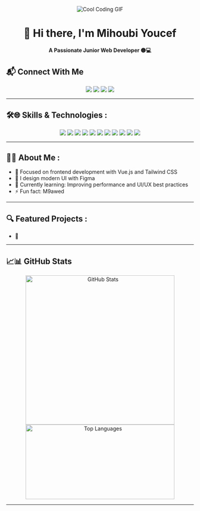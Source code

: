 <p align="center">
  <img src="https://user-images.githubusercontent.com/106918656/209438619-25091cdf-a126-4e95-a24c-5efdf8057606.gif" alt="Cool Coding GIF" style="max-width: 100%;" />
</p>


<h1 align="center">👋 Hi there, I'm Mihoubi Youcef</h1>

<p align="center">
  <strong>A Passionate Junior Web Developer 🟡💻</strong>
</p>

## 📬 Connect With Me

<p align="center">
  <a href="mailto:mihoubicontact@egmail.com"><img src="https://img.shields.io/badge/Email-D14836?style=for-the-badge&logo=gmail&logoColor=white" /></a>
  <a href="https://dz.linkedin.com/in/mihoubi-youcef-81952b360"><img src="https://img.shields.io/badge/-LinkedIn-blue?style=for-the-badge&logo=linkedin&logoColor=white" /></a>
  <a href="https://github.com/youcefmihoubi1"><img src="https://img.shields.io/badge/-GitHub-black?style=for-the-badge&logo=github&logoColor=white" /></a>
  <a href="https://instagram.com/ihatejoes"><img src="https://img.shields.io/badge/-Instagram-yellow?style=for-the-badge&logo=instagram&logoColor=white" /></a>
</p>

---

## 🛠️🌐 Skills & Technologies : 

<p align="center">
  
  <img src="https://img.shields.io/badge/-HTML5-E34F26?style=for-the-badge&logo=html5&logoColor=white" />
  <img src="https://img.shields.io/badge/-CSS3-1572B6?style=for-the-badge&logo=css3" />
  <img src="https://img.shields.io/badge/-JavaScript-F7DF1E?style=for-the-badge&logo=javascript&logoColor=black" />
  <img src="https://img.shields.io/badge/-PHP-777BB4?style=for-the-badge&logo=php&logoColor=white" />
  <img src="https://img.shields.io/badge/-MySQL-4479A1?style=for-the-badge&logo=mysql&logoColor=white" />
  <img src="https://img.shields.io/badge/-Vue.js-4FC08D?style=for-the-badge&logo=vue.js&logoColor=white" />
  <img src="https://img.shields.io/badge/-TailwindCSS-38B2AC?style=for-the-badge&logo=tailwind-css" />
  <img src="https://img.shields.io/badge/-Java-007396?style=for-the-badge&logo=java&logoColor=white" />
  <img src="https://img.shields.io/badge/-C++-00599C?style=for-the-badge&logo=c%2B%2B&logoColor=white" />
  <img src="https://img.shields.io/badge/-Linux-FCC624?style=for-the-badge&logo=linux&logoColor=black" />
  <img src="https://img.shields.io/badge/-Figma-F24E1E?style=for-the-badge&logo=figma&logoColor=white" />
  
</p>

---

## 🧑‍💻 About Me : 

- 🎯 Focused on frontend development with Vue.js and Tailwind CSS
- 🎨 I design modern UI with Figma
- 🧠 Currently learning: Improving performance and UI/UX best practices 
- ⚡ Fun fact: M9awed

---

## 🔍 Featured Projects : 

- 📌

---

## 📈📊 GitHub Stats

<p align="center">
  <img src="https://github-readme-stats.vercel.app/api?username=youcefmihoubi1&show_icons=true&theme=tokyonight" alt="GitHub Stats" width="400" />
  <img src="https://github-readme-stats.vercel.app/api/top-langs/?username=youcefmihoubi1&layout=compact&theme=tokyonight" alt="Top Languages" width="400" height="200" />
</p>

---


